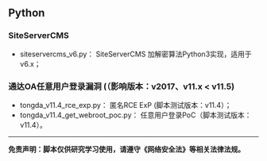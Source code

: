 
## Python

### SiteServerCMS

- siteservercms_v6.py： SiteServerCMS 加解密算法Python3实现，适用于v6.x；

### 通达OA任意用户登录漏洞 (（影响版本：v2017、v11.x < v11.5)

- tongda_v11.4_rce_exp.py： 匿名RCE ExP (脚本测试版本：v11.4）；
- tongda_v11.4_get_webroot_poc.py： 任意用户登录PoC（脚本测试版本：v11.4）。

<hr/>

**免责声明：脚本仅供研究学习使用，请遵守《网络安全法》等相关法律法规。**
